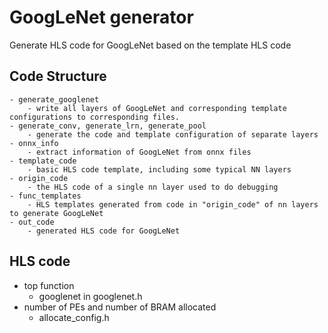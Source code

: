 # GoogLeNet generator
Generate HLS code for GoogLeNet based on the template HLS code

## Code Structure
    - generate_googlenet
        - write all layers of GoogLeNet and corresponding template configurations to corresponding files.
    - generate_conv, generate_lrn, generate_pool
        - generate the code and template configuration of separate layers
    - onnx_info
        - extract information of GoogLeNet from onnx files
    - template_code
        - basic HLS code template, including some typical NN layers
    - origin_code
        - the HLS code of a single nn layer used to do debugging
    - func_templates
        - HLS templates generated from code in "origin_code" of nn layers to generate GoogLeNet
    - out_code
        - generated HLS code for GoogLeNet
## HLS code
- top function
    - googlenet in googlenet.h
- number of PEs and number of BRAM allocated
    - allocate_config.h
    